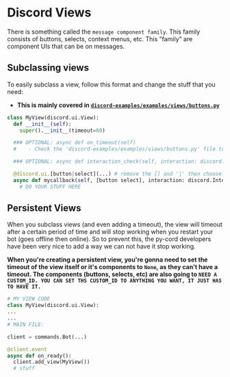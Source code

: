 # Discord Views

There is something called the `message component family`. This family consists of buttons, selects, context menus, etc. This "family" are component UIs that can be on messages.

## Subclassing views

To easily subclass a view, follow this format and change the stuff that you need:
  - **This is mainly covered in [`discord-examples/examples/views/buttons.py`](https://github.com/Nziie3/discord-examples/blob/main/examples/views/buttons.py)**
```py
class MyView(discord.ui.View):
  def __init__(self):
    super().__init__(timeout=60)

  ### OPTIONAL: async def on_timeout(self)
  #    - Check the 'discord-examples/examples/views/buttons.py' file to see 

  ### OPTIONAL: async def interaction_check(self, interaction: discord.Interaction)

  @discord.ui.[button|select](...) # remove the [] and '|' then choose what you want to add to your view: button or select
  async def mycallback(self, [button select], interaction: discord.Interaction): # remember to use remove the [] and pick what you want: button or select as one or the other needs to be passed
    # DO YOUR STUFF HERE
```

## Persistent Views
When you subclass views (and even adding a timeout), the view will timeout after a certain period of time and will stop working when you restart your bot (goes offline then online). So to prevent this, the py-cord developers have been very nice to add a way we can not have it stop working. 

**When you're creating a persistent view, you're gonna need to set the timeout of the view itself or it's components to `None`, as they can't have a timeout. The components (buttons, selects, etc) are also going to `NEED A CUSTOM_ID. YOU CAN SET THS CUSTOM_ID TO ANYTHING YOU WANT, IT JUST HAS TO HAVE IT.`**
```py
# MY VIEW CODE
class MyView(discord.ui.View):
...
...
# MAIN FILE:

client = commands.Bot(...)

@client.event
async def on_ready():
  client.add_view(MyView())
  # stuff
```
